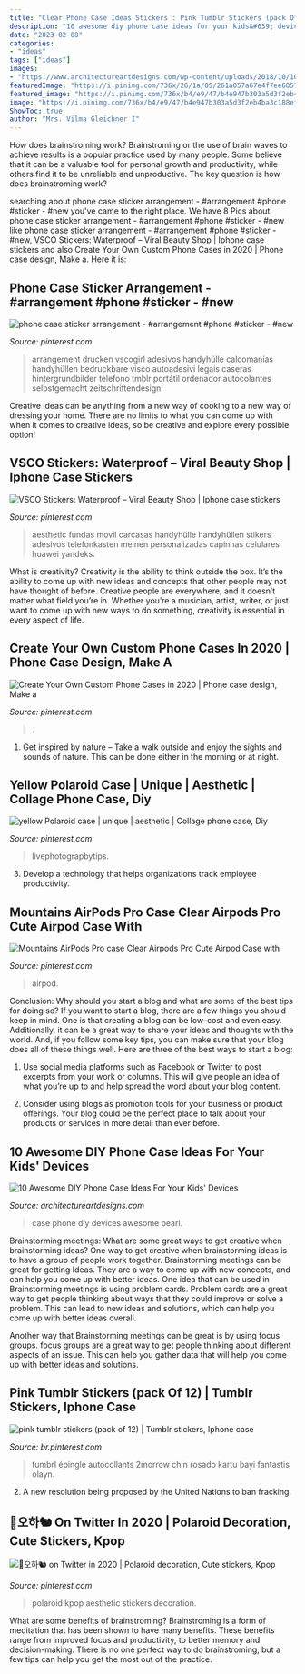 ```yaml
---
title: "Clear Phone Case Ideas Stickers : Pink Tumblr Stickers (pack Of 12)"
description: "10 awesome diy phone case ideas for your kids&#039; devices"
date: "2023-02-08"
categories:
- "ideas"
tags: ["ideas"]
images:
- "https://www.architectureartdesigns.com/wp-content/uploads/2018/10/10-Awesome-DIY-Phone-Case-Ideas-For-Your-Kids-Devices-7.jpg"
featuredImage: "https://i.pinimg.com/736x/26/1a/05/261a057a67e4f7ee6057b1cc5e377128.jpg"
featured_image: "https://i.pinimg.com/736x/b4/e9/47/b4e947b303a5d3f2eb4ba3c188ef7d55.jpg"
image: "https://i.pinimg.com/736x/b4/e9/47/b4e947b303a5d3f2eb4ba3c188ef7d55.jpg"
ShowToc: true
author: "Mrs. Vilma Gleichner I"
---
```



How does brainstroming work?
Brainstroming or the use of brain waves to achieve results is a popular practice used by many people. Some believe that it can be a valuable tool for personal growth and productivity, while others find it to be unreliable and unproductive. The key question is how does brainstroming work?

	

		
searching about phone case sticker arrangement - #arrangement #phone #sticker - #new you've came to the right place. We have 8 Pics about phone case sticker arrangement - #arrangement #phone #sticker - #new like phone case sticker arrangement - #arrangement #phone #sticker - #new, VSCO Stickers: Waterproof – Viral Beauty Shop | Iphone case stickers and also Create Your Own Custom Phone Cases in 2020 | Phone case design, Make a. Here it is:
		
    
## Phone Case Sticker Arrangement - #arrangement #phone #sticker - #new

<img loading=lazy src="https://i.pinimg.com/736x/5b/a8/cf/5ba8cfb4abdc0ade608ea8b952ae99a6.jpg" onerror="this.onerror=null;this.src='https://tse4.mm.bing.net/th?id=OIP.BiqPsWZSO57sGF1rIRa38QHaQL&amp;pid=15.1';" alt="phone case sticker arrangement - #arrangement #phone #sticker - #new">

_Source: pinterest.com_

>arrangement drucken vscogirl adesivos handyhülle calcomanías handyhüllen bedruckbare visco autoadesivi legais caseras hintergrundbilder telefono tmblr portátil ordenador autocolantes selbstgemacht zeitschriftendesign. 

	

Creative ideas can be anything from a new way of cooking to a new way of dressing your home. There are no limits to what you can come up with when it comes to creative ideas, so be creative and explore every possible option!

    
## VSCO Stickers: Waterproof – Viral Beauty Shop | Iphone Case Stickers

<img loading=lazy src="https://i.pinimg.com/736x/ed/7f/9c/ed7f9ced0a530b98d8ca144ee1daca23.jpg" onerror="this.onerror=null;this.src='https://tse4.mm.bing.net/th?id=OIP.h8ExZo5yfe0RlVmhN9c_3QHaJ5&amp;pid=15.1';" alt="VSCO Stickers: Waterproof – Viral Beauty Shop | Iphone case stickers">

_Source: pinterest.com_

>aesthetic fundas movil carcasas handyhülle handyhüllen stikers adesivos telefonkasten meinen personalizadas capinhas celulares huawei yandeks. 

	

What is creativity?
Creativity is the ability to think outside the box. It’s the ability to come up with new ideas and concepts that other people may not have thought of before. Creative people are everywhere, and it doesn’t matter what field you’re in. Whether you’re a musician, artist, writer, or just want to come up with new ways to do something, creativity is essential in every aspect of life.

    
## Create Your Own Custom Phone Cases In 2020 | Phone Case Design, Make A

<img loading=lazy src="https://i.pinimg.com/736x/c7/c2/25/c7c2253008e37da8ed677fc789cda868.jpg" onerror="this.onerror=null;this.src='https://tse4.mm.bing.net/th?id=OIP.xutKYmyLao5NHXOjM1wuWAHaJN&amp;pid=15.1';" alt="Create Your Own Custom Phone Cases in 2020 | Phone case design, Make a">

_Source: pinterest.com_

>. 

	

1. Get inspired by nature – Take a walk outside and enjoy the sights and sounds of nature. This can be done either in the morning or at night.

    
## Yellow Polaroid Case | Unique | Aesthetic | Collage Phone Case, Diy

<img loading=lazy src="https://i.pinimg.com/736x/26/1a/05/261a057a67e4f7ee6057b1cc5e377128.jpg" onerror="this.onerror=null;this.src='https://tse4.mm.bing.net/th?id=OIP.8Ku32OrA38UHIcIUUThqIgHaLO&amp;pid=15.1';" alt="yellow Polaroid case | unique | aesthetic | Collage phone case, Diy">

_Source: pinterest.com_

>livephotograpbytips. 

	

3. Develop a technology that helps organizations track employee productivity. 

    
## Mountains AirPods Pro Case Clear Airpods Pro Cute Airpod Case With

<img loading=lazy src="https://i.pinimg.com/736x/a0/f7/43/a0f743735ac24152bfb3c8c463b55719.jpg" onerror="this.onerror=null;this.src='https://tse3.mm.bing.net/th?id=OIP.IECBhiJf7Ij5qPXSHE5SdAHaHa&amp;pid=15.1';" alt="Mountains AirPods Pro case Clear Airpods Pro Cute Airpod Case with">

_Source: pinterest.com_

>airpod. 

	

Conclusion: Why should you start a blog and what are some of the best tips for doing so?
If you want to start a blog, there are a few things you should keep in mind. One is that creating a blog can be low-cost and even easy. Additionally, it can be a great way to share your ideas and thoughts with the world. And, if you follow some key tips, you can make sure that your blog does all of these things well. Here are three of the best ways to start a blog:
1. Use social media platforms such as Facebook or Twitter to post excerpts from your work or columns. This will give people an idea of what you’re up to and help spread the word about your blog content.

2. Consider using blogs as promotion tools for your business or product offerings. Your blog could be the perfect place to talk about your products or services in more detail than ever before.

    
## 10 Awesome DIY Phone Case Ideas For Your Kids&#039; Devices

<img loading=lazy src="https://www.architectureartdesigns.com/wp-content/uploads/2018/10/10-Awesome-DIY-Phone-Case-Ideas-For-Your-Kids-Devices-7.jpg" onerror="this.onerror=null;this.src='https://tse3.mm.bing.net/th?id=OIP.T1cRCDPn0YWy1bLWGfOC5AHaE8&amp;pid=15.1';" alt="10 Awesome DIY Phone Case Ideas For Your Kids&#039; Devices">

_Source: architectureartdesigns.com_

>case phone diy devices awesome pearl. 

	

Brainstorming meetings: What are some great ways to get creative when brainstorming ideas?
One way to get creative when brainstorming ideas is to have a group of people work together. Brainstorming meetings can be great for getting Ideas. They are a way to come up with new concepts, and can help you come up with better ideas. 
One idea that can be used in Brainstorming meetings is using problem cards. Problem cards are a great way to get people thinking about ways that they could improve or solve a problem. This can lead to new ideas and solutions, which can help you come up with better ideas overall. 

Another way that Brainstorming meetings can be great is by using focus groups. focus groups are a great way to get people thinking about different aspects of an issue. This can help you gather data that will help you come up with better ideas and solutions.

    
## Pink Tumblr Stickers (pack Of 12) | Tumblr Stickers, Iphone Case

<img loading=lazy src="https://i.pinimg.com/736x/b4/e9/47/b4e947b303a5d3f2eb4ba3c188ef7d55.jpg" onerror="this.onerror=null;this.src='https://tse3.mm.bing.net/th?id=OIP.6pikU1csEEvm84QYbrQwjQHaJ4&amp;pid=15.1';" alt="pink tumblr stickers (pack of 12) | Tumblr stickers, Iphone case">

_Source: br.pinterest.com_

>tumbrl épinglé autocollants 2morrow chin rosado kartu bayi fantastis olayn. 

	

2. A new resolution being proposed by the United Nations to ban fracking.

    
## 🦖오하🐿 On Twitter In 2020 | Polaroid Decoration, Cute Stickers, Kpop

<img loading=lazy src="https://i.pinimg.com/736x/45/bf/7b/45bf7b72861acb6492e82c3cde2c71ab.jpg" onerror="this.onerror=null;this.src='https://tse2.mm.bing.net/th?id=OIP.A-i5V3l6F90BHidJtT8LtwHaHa&amp;pid=15.1';" alt="🦖오하🐿 on Twitter in 2020 | Polaroid decoration, Cute stickers, Kpop">

_Source: pinterest.com_

>polaroid kpop aesthetic stickers decoration. 

	

What are some benefits of brainstroming?
Brainstroming is a form of meditation that has been shown to have many benefits. These benefits range from improved focus and productivity, to better memory and decision-making. There is no one perfect way to do brainstroming, but a few tips can help you get the most out of the practice.

